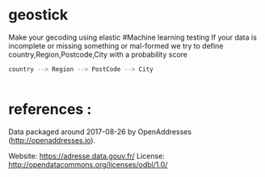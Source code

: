 # geostick
Make your gecoding using elastic 
#Machine learning testing
If your data is incomplete or missing something or mal-formed
we try to define country,Region,Postcode,City with a probability score
```bash
country --> Region --> PostCode --> City
              

```


# references :
Data packaged around 2017-08-26 by OpenAddresses (http://openaddresses.io).

Website: https://adresse.data.gouv.fr/
License: http://opendatacommons.org/licenses/odbl/1.0/
